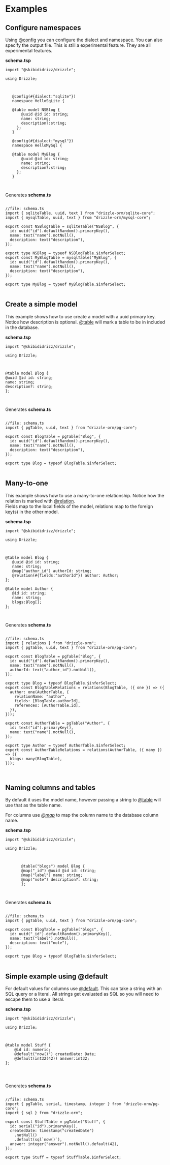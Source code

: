# Examples


## Configure namespaces
Using [@config](/docs/tsdocs/functions/$config) you can configure the dialect and namespace.  You
can also specify the output file.   This is still a experimental feature.  They are all experimental
features.


 **schema.tsp**     
 ```tsp
import "@skibididrizz/drizzle";

using Drizzle;



    @config(#{dialect:"sqlite"})
    namespace HelloSqLite {

    @table model NSBlog {
        @uuid @id id: string;
        name: string;
        description?:string;
      };
    }

    @config(#{dialect:"mysql"})
    namespace HelloMySql {

    @table model MyBlog {
        @uuid @id id: string;
        name: string;
        description?:string;
      };
    }
      
            
 ```

Generates **schema.ts**

```tsx

//file: schema.ts
import { sqliteTable, uuid, text } from "drizzle-orm/sqlite-core";
import { mysqlTable, uuid, text } from "drizzle-orm/mysql-core";

export const NSBlogTable = sqliteTable("NSBlog", {
  id: uuid("id").defaultRandom().primaryKey(),
  name: text("name").notNull(),
  description: text("description"),
});

export type NSBlog = typeof NSBlogTable.$inferSelect; 
export const MyBlogTable = mysqlTable("MyBlog", {
  id: uuid("id").defaultRandom().primaryKey(),
  name: text("name").notNull(),
  description: text("description"),
});

export type MyBlog = typeof MyBlogTable.$inferSelect; 
            
```


## Create a simple model
This example shows how to use create a model with a uuid primary key.
Notice how description is optional. [@table](/docs/tsdocs/functions/$table) will mark
a table to be in included in the database.


 **schema.tsp**     
 ```tsp
import "@skibididrizz/drizzle";

using Drizzle;



 @table model Blog {
 @uuid @id id: string;
 name: string;
 description?: string;
 };      
    
            
 ```

Generates **schema.ts**

```tsx

//file: schema.ts
import { pgTable, uuid, text } from "drizzle-orm/pg-core";

export const BlogTable = pgTable("Blog", {
  id: uuid("id").defaultRandom().primaryKey(),
  name: text("name").notNull(),
  description: text("description"),
});

export type Blog = typeof BlogTable.$inferSelect; 
            
```


## Many-to-one
This example shows how to use a many-to-one relationship.   Notice how the relation is marked
with [@relation](/docs/tsdocs/functions/$relation).  
Fields map to the local fields of the model, relations map to the foreign key(s) in the other model.


 **schema.tsp**     
 ```tsp
import "@skibididrizz/drizzle";

using Drizzle;



@table model Blog {
    @uuid @id id: string;
    name: string;
    @map("author_id") authorId: string;
    @relation(#{fields:"authorId"}) author: Author;
};

@table model Author {
    @id id: string;
    name: string;
    blogs:Blog[];
};
        
            
 ```

Generates **schema.ts**

```tsx

//file: schema.ts
import { relations } from "drizzle-orm";
import { pgTable, uuid, text } from "drizzle-orm/pg-core";

export const BlogTable = pgTable("Blog", {
  id: uuid("id").defaultRandom().primaryKey(),
  name: text("name").notNull(),
  authorId: text("author_id").notNull(),
});

export type Blog = typeof BlogTable.$inferSelect; 
export const BlogTableRelations = relations(BlogTable, ({ one }) => ({
  author: one(AuthorTable, {
    relationName: "author",
    fields: [BlogTable.authorId],
    references: [AuthorTable.id],
  }),
}));

export const AuthorTable = pgTable("Author", {
  id: text("id").primaryKey(),
  name: text("name").notNull(),
});

export type Author = typeof AuthorTable.$inferSelect; 
export const AuthorTableRelations = relations(AuthorTable, ({ many }) => ({
  blogs: many(BlogTable),
}));

            
```


## Naming columns and tables
By default it uses the model name, however passing a string to [@table](/docs/tsdocs/functions/$table) will 
 use that as the table name.    

 For columns use *[@map](/docs/tsdocs/functions/$map)* to map the column name to the database column name.


 **schema.tsp**     
 ```tsp
import "@skibididrizz/drizzle";

using Drizzle;



        @table("blogs") model Blog {
        @map("_id") @uuid @id id: string;
        @map("label") name: string;
        @map("note") description?: string;
        };      
           
            
 ```

Generates **schema.ts**

```tsx

//file: schema.ts
import { pgTable, uuid, text } from "drizzle-orm/pg-core";

export const BlogTable = pgTable("blogs", {
  id: uuid("_id").defaultRandom().primaryKey(),
  name: text("label").notNull(),
  description: text("note"),
});

export type Blog = typeof BlogTable.$inferSelect; 
            
```


## Simple example using @default
For default values for columns use [@default](/docs/tsdocs/functions/$default).   This can
take a string with an SQL query or a literal.   All strings get evaluated as SQL so you will
need to escape them to use a literal.


 **schema.tsp**     
 ```tsp
import "@skibididrizz/drizzle";

using Drizzle;



@table model Stuff {
     @id id: numeric;
     @default("now()") createdDate: Date;
     @default(int32(42)) answer:int32;
};
            
            
            
 ```

Generates **schema.ts**

```tsx

//file: schema.ts
import { pgTable, serial, timestamp, integer } from "drizzle-orm/pg-core";
import { sql } from "drizzle-orm";

export const StuffTable = pgTable("Stuff", {
  id: serial("id").primaryKey(),
  createdDate: timestamp("createdDate")
    .notNull()
    .default(sql`now()`),
  answer: integer("answer").notNull().default(42),
});

export type Stuff = typeof StuffTable.$inferSelect; 
            
```


